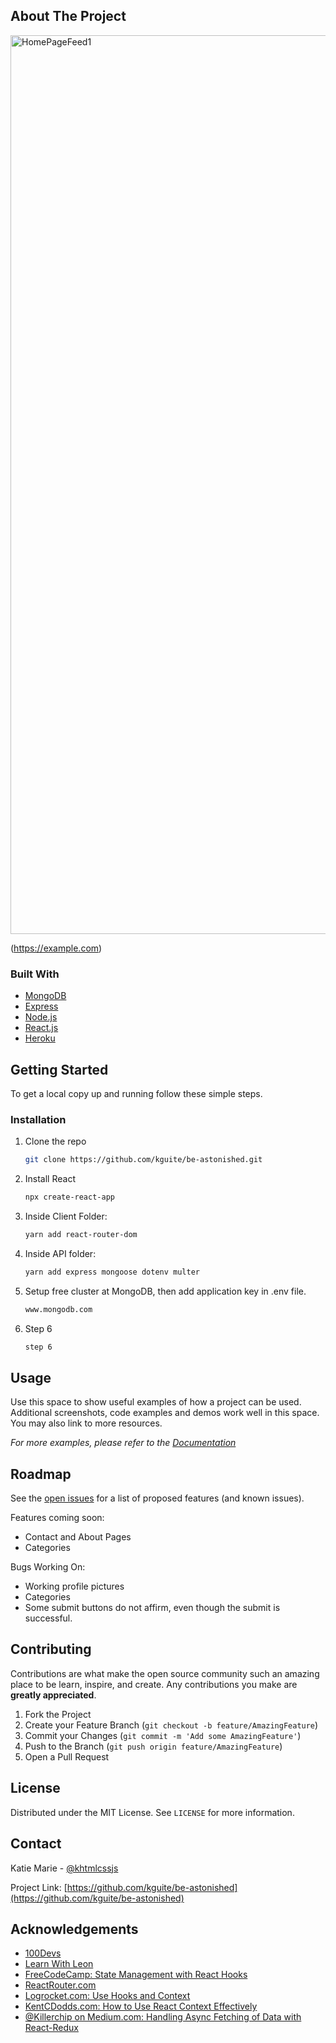 



<!-- ABOUT THE PROJECT -->
## About The Project

<img width="1438" alt="HomePageFeed1" src="https://user-images.githubusercontent.com/33885541/121847770-f35fb680-cc9d-11eb-9036-0d9f3c59bf8e.png">

(https://example.com)


### Built With

* [MongoDB]("https://www.mongodb.com/")
* [Express]("https://expressjs.com/")
* [Node.js]("https://nodejs.org/en/")
* [React.js]("https://reactjs.org/")
* [Heroku](Heroku)


<!-- GETTING STARTED -->
## Getting Started

To get a local copy up and running follow these simple steps.


### Installation

1. Clone the repo
   ```sh
   git clone https://github.com/kguite/be-astonished.git
   ```
2. Install React
   ```sh
   npx create-react-app
   ```
3. Inside Client Folder:
   ```sh
   yarn add react-router-dom
   ```
4. Inside API folder:
   ```sh
   yarn add express mongoose dotenv multer
   ```
5. Setup free cluster at MongoDB, then add application key in .env file.
   ```sh
   www.mongodb.com
   ```
6. Step 6
   ```sh
   step 6
   

<!-- USAGE EXAMPLES -->
## Usage

Use this space to show useful examples of how a project can be used. Additional screenshots, code examples and demos work well in this space. You may also link to more resources.

_For more examples, please refer to the [Documentation](https://example.com)_



<!-- ROADMAP -->
## Roadmap

See the [open issues](https://github.com/github_username/be-astonished/issues) for a list of proposed features (and known issues).

Features coming soon:
   * Contact and About Pages
   * Categories

Bugs Working On: 
   * Working profile pictures
   * Categories
   * Some submit buttons do not affirm, even though the submit is successful.
   
   


<!-- CONTRIBUTING -->
## Contributing

Contributions are what make the open source community such an amazing place to be learn, inspire, and create. Any contributions you make are **greatly appreciated**.

1. Fork the Project
2. Create your Feature Branch (`git checkout -b feature/AmazingFeature`)
3. Commit your Changes (`git commit -m 'Add some AmazingFeature'`)
4. Push to the Branch (`git push origin feature/AmazingFeature`)
5. Open a Pull Request



<!-- LICENSE -->
## License

Distributed under the MIT License. See `LICENSE` for more information.



<!-- CONTACT -->
## Contact

Katie Marie - [@khtmlcssjs](https://twitter.com/khtmlcssjs)

Project Link: [https://github.com/kguite/be-astonished](https://github.com/kguite/be-astonished)



<!-- ACKNOWLEDGEMENTS -->
## Acknowledgements
* [100Devs](https://www.100devs.com)
* [Learn With Leon](https://www.leonnoel.com)
* [FreeCodeCamp: State Management with React Hooks](https://www.freecodecamp.org/news/state-management-with-react-hooks/)
* [ReactRouter.com](https://reactrouter.com/web/guides/quick-start)
* [Logrocket.com: Use Hooks and Context](https://blog.logrocket.com/use-hooks-and-context-not-react-and-redux/#whatiscontext)
* [KentCDodds.com: How to Use React Context Effectively](https://kentcdodds.com/blog/how-to-use-react-context-effectively)
* [@Killerchip on Medium.com: Handling Async Fetching of Data with React-Redux](https://medium.com/@killerchip0/handling-asynchronous-fetching-of-data-with-react-redux-2aecc65e87af)


<!-- MARKDOWN LINKS & IMAGES -->
<!-- https://www.markdownguide.org/basic-syntax/#reference-style-links -->
[contributors-shield]: https://img.shields.io/github/contributors/github_username/repo.svg?style=for-the-badge
[contributors-url]: https://github.com/github_username/repo/graphs/contributors
[forks-shield]: https://img.shields.io/github/forks/github_username/repo.svg?style=for-the-badge
[forks-url]: https://github.com/github_username/repo/network/members
[stars-shield]: https://img.shields.io/github/stars/github_username/repo.svg?style=for-the-badge
[stars-url]: https://github.com/github_username/repo/stargazers
[issues-shield]: https://img.shields.io/github/issues/github_username/repo.svg?style=for-the-badge
[issues-url]: https://github.com/github_username/repo/issues
[license-shield]: https://img.shields.io/github/license/github_username/repo.svg?style=for-the-badge
[license-url]: https://github.com/github_username/repo/blob/master/LICENSE.txt
[linkedin-shield]: https://img.shields.io/badge/-LinkedIn-black.svg?style=for-the-badge&logo=linkedin&colorB=555
[linkedin-url]: https://linkedin.com/in/github_username

